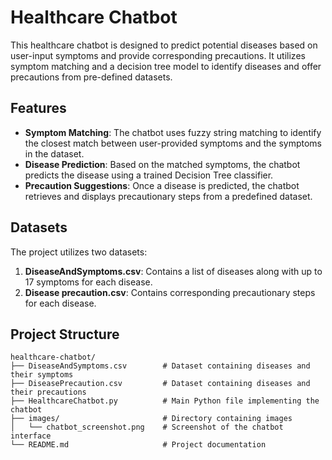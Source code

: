 # Healthcare Chatbot

This healthcare chatbot is designed to predict potential diseases based on user-input symptoms and provide corresponding precautions. It utilizes symptom matching and a decision tree model to identify diseases and offer precautions from pre-defined datasets.

## Features

- **Symptom Matching**: The chatbot uses fuzzy string matching to identify the closest match between user-provided symptoms and the symptoms in the dataset.
- **Disease Prediction**: Based on the matched symptoms, the chatbot predicts the disease using a trained Decision Tree classifier.
- **Precaution Suggestions**: Once a disease is predicted, the chatbot retrieves and displays precautionary steps from a predefined dataset.

## Datasets

The project utilizes two datasets:
1. **DiseaseAndSymptoms.csv**: Contains a list of diseases along with up to 17 symptoms for each disease.
2. **Disease precaution.csv**: Contains corresponding precautionary steps for each disease.

## Project Structure

```plaintext
healthcare-chatbot/
├── DiseaseAndSymptoms.csv        # Dataset containing diseases and their symptoms
├── DiseasePrecaution.csv         # Dataset containing diseases and their precautions
├── HealthcareChatbot.py          # Main Python file implementing the chatbot
├── images/                       # Directory containing images
│   └── chatbot_screenshot.png    # Screenshot of the chatbot interface
└── README.md                     # Project documentation







